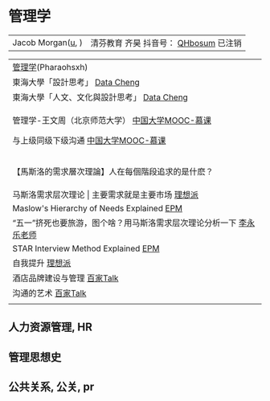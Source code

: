 # 管理学

|                                                                   |                                                                                                                                        |
| ----------------------------------------------------------------- | -------------------------------------------------------------------------------------------------------------------------------------- |
| Jacob Morgan([u](https://www.youtube.com/c/JacobMorgan/videos), ) | 清芬教育 齐昊 抖音号： [QHbosum](https://www.douyin.com/user/MS4wLjABAAAAZHYMkuvxOG29Fh82MFpto3KWekwpT3Wse01uTQaxHVH\_q29\_fUiEZobcMHgI6gm4) 已注销 |

|                                                                                                                                                                                                                                                                                                                                  |
| -------------------------------------------------------------------------------------------------------------------------------------------------------------------------------------------------------------------------------------------------------------------------------------------------------------------------------- |
| [管理学](https://www.youtube.com/playlist?list=PLuAhsn5lHHmPmVJmp5O3EXvJ5\_gWhfrPE)(Pharaohsxh)                                                                                                                                                                                                                                     |
| 東海大學「設計思考」 [Data Cheng](https://www.youtube.com/playlist?list=PL002D62AC265A979A)                                                                                                                                                                                                                                                |
| 東海大學「人文、文化與設計思考」 [Data Cheng](https://www.youtube.com/playlist?list=PLE69B8596BF66E740)                                                                                                                                                                                                                                          |
| <p>管理学-王文周（北京师范大学） <a href="https://www.youtube.com/playlist?list=PLBPbUxsZM4SYspDEsaIp-nujACXqEAV9T">中国大学MOOC-慕课</a></p><p>与上级同级下级沟通 <a href="https://www.youtube.com/watch?v=aGIykokG-mc">中国大学MOOC-慕课</a></p>                                                                                                                  |
| <p>【馬斯洛的需求層次理論】人在每個階段追求的是什麽？| 領導者怎麽善用這個心理學技巧？ <a href="https://www.youtube.com/watch?v=vgJvoFB15gc">Sprouts 學校</a></p><p>【觀念】需求滿足、馬斯洛金字塔 均一教育平台 <a href="https://www.youtube.com/watch?v=8NZF8Nd8ST4">Junyi Academy</a></p><p>1 生理需求</p><p>2 安全需求</p><p>3 爱和归属</p><p>4 尊重、自信和同伴的认可</p><p>4.1 求知</p><p>4.2 审美</p><p>5 自我价值的实现</p> |
| 马斯洛需求层次理论 \| 主要需求就是主要市场 [理想派](https://www.youtube.com/watch?v=onN6WD-h9qE)                                                                                                                                                                                                                                                       |
| Maslow's Hierarchy of Needs Explained [EPM](https://www.youtube.com/watch?v=xT6BpFhPsfY)                                                                                                                                                                                                                                         |
| “五一”挤死也要旅游，图个啥？用马斯洛需求层次理论分析一下 [李永乐老师](https://www.youtube.com/watch?v=3hIqEis4d9I)                                                                                                                                                                                                                                               |
| STAR Interview Method Explained [EPM](https://www.youtube.com/watch?v=dWK26jZgsM8)                                                                                                                                                                                                                                               |
| 自我提升 [理想派](https://www.youtube.com/playlist?list=PL9npAsaJ90uIl-bPWnfPva8e\_MHnASu9m)                                                                                                                                                                                                                                            |
| 酒店品牌建设与管理 [百家Talk](https://www.youtube.com/playlist?list=PLDQHv3MQVoRoQp8acIkBz2UmdtHd03IkK)                                                                                                                                                                                                                                     |
| 沟通的艺术 [百家Talk](https://www.youtube.com/playlist?list=PLDQHv3MQVoRpOYeKFzo8J\_ygUzSX-aJKv)                                                                                                                                                                                                                                        |
|                                                                                                                                                                                                                                                                                                                                  |

## 人力资源管理, HR



## 管理思想史



## 公共关系, 公关, pr



